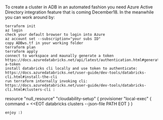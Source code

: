 To create a cluster in ADB in an automated fashion you need Azure Active Directory integration feature that is coming December18. In the meanwhile you can work around by:

    terraform init
    az login
    check your default browser to login into Azure
    az account set --subscription="your subs ID"
    copy ADBws.tf in your working folder
    terraform plan
    terraform apply
    connect to workspace and maunally generate a token https://docs.azuredatabricks.net/api/latest/authentication.html#generate-a-token
    install databricks cli locally and use token to authenticate: https://docs.azuredatabricks.net/user-guide/dev-tools/databricks-cli.html#install-the-cli
    run terraform internally invoking cli: https://docs.azuredatabricks.net/user-guide/dev-tools/databricks-cli.html#clusters-cli :

resource "null_resource" "cloudability-setup" { provisioner "local-exec" { command = <<EOT databricks clusters --json-file PATH EOT } }

    enjoy :)
